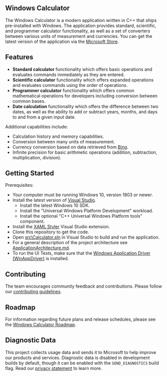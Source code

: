 ## Windows Calculator

The Windows Calculator is a modern application written in C++ that ships pre-installed with Windows. The application provides standard, scientific, and programmer calculator functionality, as well as a set of converters between various units of measurement and currencies. You can get the latest version of the application via the [Microsoft Store](https://www.microsoft.com/store/apps/9WZDNCRFHVN5).

## Features

- **Standard calculator** functionality which offers basic operations and evaluates commands immediately as they are entered.
- **Scientific calculator** functionality which offers expanded operations and evaluates commands using the order of operations.
- **Programmer calculator** functionality which offers common mathematical operations for developers including conversion between common bases.
- **Date calculation** functionality which offers the difference between two dates, as well as the ability to add or subtract years, months, and days to and from a given input date.

Additional capabilities include:

- Calculation history and memory capabilities.
- Conversion between many units of measurement.
- Currency conversion based on data retrieved from [Bing](https://www.bing.com).
- Infinite precision for basic arithmetic operations (addition, subtraction, multiplication, division).

## Getting Started

Prerequisites:

- Your computer must be running Windows 10, version 1803 or newer.
- Install the latest version of [Visual Studio](https://developer.microsoft.com/en-us/windows/downloads).
  - Install the latest Windows 10 SDK.
  - Install the "Universal Windows Platform Development" workload.
  - Install the optional "C++ Universal Windows Platform tools" component.
- Install the [XAML Styler](https://marketplace.visualstudio.com/items?itemName=TeamXavalon.XAMLStyler) Visual Studio extension.
- Clone this repository to get the code.
- Open [src\Calculator.sln](/src/Calculator.sln) in Visual Studio to build and run the application.
- For a general description of the project architecture see [ApplicationArchitecture.md](docs/ApplicationArchitecture.md).
- To run the UI Tests, make sure that the [Windows Application Driver (WinAppDriver)](https://github.com/microsoft/WinAppDriver/releases/latest) is installed.

## Contributing

The team encourages community feedback and contributions. Please follow our [contributing guidelines](CONTRIBUTING.md).

## Roadmap

For information regarding future plans and release schedules, please see the [Windows Calculator Roadmap](docs/Roadmap.md).

## Diagnostic Data

This project collects usage data and sends it to Microsoft to help improve our products and services. Diagnostic data is disabled in development builds by default, though it can be enabled with the `SEND_DIAGNOSTICS` build flag. Read our [privacy statement](https://go.microsoft.com/fwlink/?LinkId=521839) to learn more.

